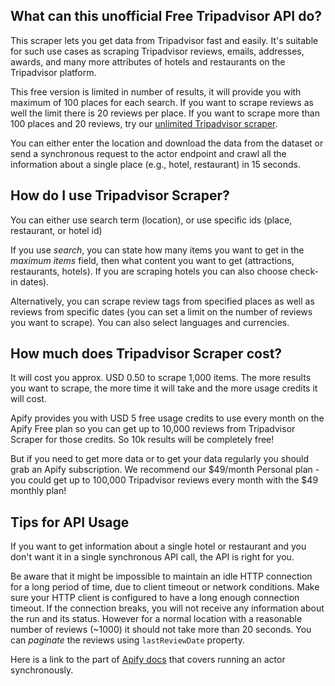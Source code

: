 ## What can this unofficial Free Tripadvisor API do?
This scraper lets you get data from Tripadvisor fast and easily. It's suitable for such use cases as scraping Tripadvisor reviews, emails, addresses, awards, and many more attributes of hotels and restaurants on the Tripadvisor platform.

This free version is limited in number of results, it will provide you with maximum of 100 places for each search. If you want to scrape reviews as well the limit there is 20 reviews per place.
If you want to scrape more than 100 places and 20 reviews, try our [unlimited Tripadvisor scraper](https://apify.com/maxcopell/tripadvisor).   

You can either enter the location and download the data from the dataset or send a synchronous request to the actor endpoint and crawl all the information about a single place (e.g., hotel, restaurant) in 15 seconds.

## How do I use Tripadvisor Scraper?
You can either use search term (location), or use specific ids (place, restaurant, or hotel id)

If you use  _search_, you can state how many items you want to get in the  _maximum items_  field, then what content you want to get (attractions, restaurants, hotels). If you are scraping hotels you can also choose check-in dates).

Alternatively, you can scrape review tags from specified places as well as reviews from specific dates (you can set a limit on the number of reviews you want to scrape). You can also select languages and currencies.

## How much does Tripadvisor Scraper cost?
It will cost you approx. USD 0.50 to scrape 1,000 items. The more results you want to scrape, the more time it will take and the more usage credits it will cost.

Apify provides you with USD 5 free usage credits to use every month on the Apify Free plan so you can get up to 10,000 reviews from Tripadvisor Scraper for those credits. So 10k results will be completely free!

But if you need to get more data or to get your data regularly you should grab an Apify subscription. We recommend our $49/month Personal plan - you could get up to 100,000 Tripadvisor reviews every month with the $49 monthly plan!

## Tips for API Usage
If you want to get information about a single hotel or restaurant and you don't want it in a single synchronous API call, the API is right for you.

Be aware that it might be impossible to maintain an idle HTTP connection for a long period of time, due to client timeout or network conditions. Make sure your HTTP client is configured to have a long enough connection timeout. If the connection breaks, you will not receive any information about the run and its status. However for a normal location with a reasonable number of reviews (~1000) it should not take more than 20 seconds. You can  _paginate_  the reviews using  `lastReviewDate`  property.

Here is a link to the part of  [Apify docs](https://www.apify.com/docs/api/v2#/reference/actors/run-actor-synchronously/with-input)  that covers running an actor synchronously.